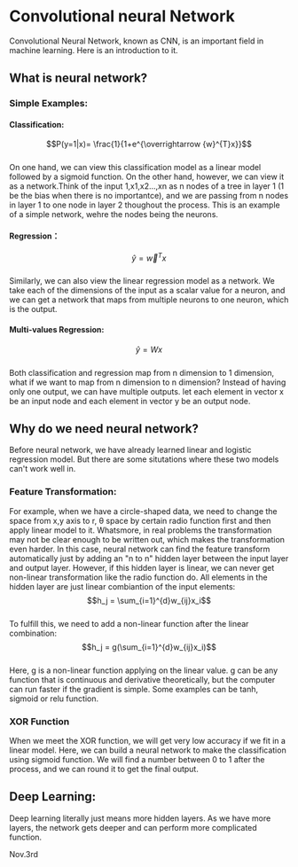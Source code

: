 # Convolutional neural Network     
Convolutional Neural Network, known as CNN, is an important field in machine learning. Here is an introduction to it.       
## What is neural network?
### Simple Examples:
#### Classification: 
$$P(y=1|x)= \frac{1}{1+e^{\overrightarrow {w}^{T}x}}$$       
On one hand, we can view this classification model as a linear model followed by a sigmoid function. On the other hand, however, we can view it as a network.Think of the input 1,x1,x2...,xn as n nodes of a tree in layer 1 (1 be the bias when there is no importantce), and we are passing from n nodes in layer 1 to one node in layer 2 thoughout the process. This is an example of a simple network, wehre the nodes being the neurons. 
#### Regression：
$$\hat y = \overrightarrow {w}^{T}x$$      
Similarly, we can also view the linear regression model as a network. We take each of the dimensions of the input as a scalar value for a neuron, and we can get a network that maps from multiple neurons to one neuron, which is the output.   
#### Multi-values Regression: 
$$\hat y = Wx$$  
Both classification and regression map from n dimension to 1 dimension, what if we want to map from n dimension to n dimension? Instead of having only one output, we can have multiple outputs. let each element in vector x be an input node and each element in vector y be an output node.                
## Why do we need neural network?
Before neural network, we have already learned linear and logistic regression model. But there are some situtations where these two models can't work well in.    
### Feature Transformation:
For example, when we have a circle-shaped data, we need to change the space from x,y axis to r, θ space by certain radio function first and then apply linear model to it. Whatsmore, in real problems the transformation may not be clear enough to be written out, which makes the transformation even harder. In this case, neural network can find the feature transform automatically just by adding an "n to n" hidden layer between the input layer and output layer. However, if this hidden layer is linear, we can never get non-linear transformation like the radio function do. All elements in the hidden layer are just linear combiantion of the input elements:     
$$h_j = \sum_{i=1}^{d}w_{ij}x_i$$     
To fulfill this, we need to add a non-linear function after the linear combination:
$$h_j = g(\sum_{i=1}^{d}w_{ij}x_i)$$     
Here, g is a non-linear function applying on the linear value. g can be any function that is continuous and derivative theoretically, but the computer can run faster if the gradient is simple. Some examples can be tanh, sigmoid or relu function.
### XOR Function          
When we meet the XOR function, we will get very low accuracy if we fit in a linear model. Here, we can build a neural network to make the classification using sigmoid function. We will find a number between 0 to 1 after the process, and we can round it to get the final output.         
## Deep Learning:
Deep learning literally just means more hidden layers. As we have more layers, the network gets deeper and can perform more complicated function.








Nov.3rd
